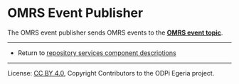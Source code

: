 <!-- SPDX-License-Identifier: CC-BY-4.0 -->
<!-- Copyright Contributors to the ODPi Egeria project. -->

# OMRS Event Publisher

The OMRS event publisher sends OMRS events to the **[OMRS event topic](../omrs-event-topic.md)**.


----
* Return to [repository services component descriptions](.)

----
License: [CC BY 4.0](https://creativecommons.org/licenses/by/4.0/),
Copyright Contributors to the ODPi Egeria project.